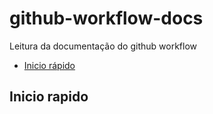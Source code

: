 # github-workflow-docs

Leitura da documentação do github workflow

- [Inicio rápido](#inicio-rapido)

## Inicio rapido
